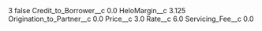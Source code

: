 <?xml version="1.0" encoding="UTF-8"?>
<CustomMetadata xmlns="http://soap.sforce.com/2006/04/metadata" xmlns:xsi="http://www.w3.org/2001/XMLSchema-instance" xmlns:xsd="http://www.w3.org/2001/XMLSchema">
    <label>3</label>
    <protected>false</protected>
    <values>
        <field>Credit_to_Borrower__c</field>
        <value xsi:type="xsd:double">0.0</value>
    </values>
    <values>
        <field>HeloMargin__c</field>
        <value xsi:type="xsd:double">3.125</value>
    </values>
    <values>
        <field>Origination_to_Partner__c</field>
        <value xsi:type="xsd:double">0.0</value>
    </values>
    <values>
        <field>Price__c</field>
        <value xsi:type="xsd:double">3.0</value>
    </values>
    <values>
        <field>Rate__c</field>
        <value xsi:type="xsd:double">6.0</value>
    </values>
    <values>
        <field>Servicing_Fee__c</field>
        <value xsi:type="xsd:double">0.0</value>
    </values>
</CustomMetadata>
